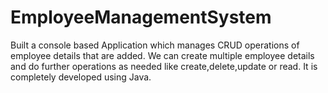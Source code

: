 # EmployeeManagementSystem
Built a console based Application which manages CRUD operations of employee details that are added.
We can create multiple employee details and do further operations as needed like create,delete,update or read.
It is completely developed using Java.
